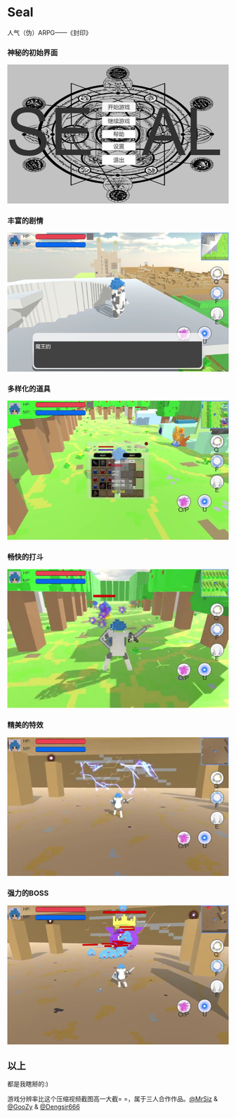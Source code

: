 # Seal
人气（伪）ARPG——《封印》

### 神秘的初始界面

![初始界面](https://github.com/632team/Seal/blob/master/picture/1.png?raw=true)

### 丰富的剧情

![剧情](https://github.com/632team/Seal/blob/master/picture/2.png?raw=true)

### 多样化的道具

![道具](https://github.com/632team/Seal/blob/master/picture/3.png?raw=true)

### 畅快的打斗

![打怪](https://github.com/632team/Seal/blob/master/picture/4.png?raw=true)

### 精美的特效

![特效](https://github.com/632team/Seal/blob/master/picture/5.png?raw=true)

### 强力的BOSS

![Boss](https://github.com/632team/Seal/blob/master/picture/6.png?raw=true)

## 以上

都是我瞎掰的:)

游戏分辨率比这个压缩视频截图高一大截= =，属于三人合作作品。[@MrSiz](https://github.com/MrSiz) & [@GooZy](https://github.com/GooZy) & [@Dengsir666](https://github.com/Dengsir666)
